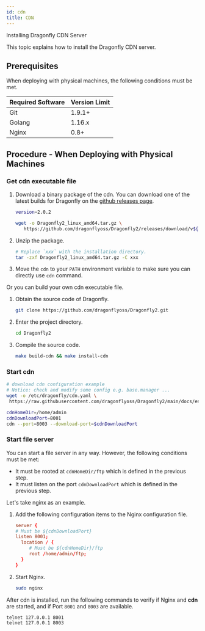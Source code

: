 ```yaml
---
id: cdn
title: CDN
---
```


Installing Dragonfly CDN Server

This topic explains how to install the Dragonfly CDN server.

## Prerequisites

When deploying with physical machines, the following conditions must be met.

| Required Software | Version Limit |
| ----------------- | ------------- |
| Git               | 1.9.1+        |
| Golang            | 1.16.x        |
| Nginx             | 0.8+          |

## Procedure - When Deploying with Physical Machines

### Get cdn executable file

1. Download a binary package of the cdn. You can download one of
   the latest builds for Dragonfly on the
   [github releases page](https://github.com/dragonflyoss/Dragonfly2/releases).

   ```sh
   version=2.0.2

   wget -o Dragonfly2_linux_amd64.tar.gz \
      https://github.com/dragonflyoss/Dragonfly2/releases/download/v${version}/Dragonfly2_${version}_linux_amd64.tar.gz
   ```

2. Unzip the package.

   ```bash
   # Replace `xxx` with the installation directory.
   tar -zxf Dragonfly2_linux_amd64.tar.gz -C xxx
   ```

3. Move the `cdn` to your `PATH` environment variable to
   make sure you can directly use `cdn` command.

Or you can build your own cdn executable file.

1. Obtain the source code of Dragonfly.

   ```sh
   git clone https://github.com/dragonflyoss/Dragonfly2.git
   ```

2. Enter the project directory.

   ```sh
   cd Dragonfly2
   ```

3. Compile the source code.

   ```sh
   make build-cdn && make install-cdn
   ```

### Start cdn

```sh
# download cdn configuration example
# Notice: check and modify some config e.g. base.manager ...
wget -o /etc/dragonfly/cdn.yaml \
 https://raw.githubusercontent.com/dragonflyoss/Dragonfly2/main/docs/en/deployment/configuration/cdn.yaml

cdnHomeDir=/home/admin
cdnDownloadPort=8001
cdn --port=8003 --download-port=$cdnDownloadPort
```

### Start file server

You can start a file server in any way.
However, the following conditions must be met:

- It must be rooted at `cdnHomeDir/ftp` which is
  defined in the previous step.
- It must listen on the port `cdnDownloadPort` which is
  defined in the previous step.

Let's take nginx as an example.

1. Add the following configuration items to
   the Nginx configuration file.

   ```conf
   server {
   # Must be ${cdnDownloadPort}
   listen 8001;
     location / {
        # Must be ${cdnHomeDir}/ftp
        root /home/admin/ftp;
     }
   }
   ```

2. Start Nginx.

   ```sh
   sudo nginx
   ```

After cdn is installed, run the following commands to
verify if Nginx and **cdn** are started,
and if Port `8001` and `8003` are available.

```sh
telnet 127.0.0.1 8001
telnet 127.0.0.1 8003
```
